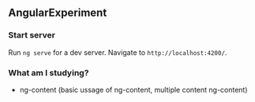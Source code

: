 ## AngularExperiment

### Start server

Run `ng serve` for a dev server. Navigate to `http://localhost:4200/`. 

### What am I studying?

- ng-content (basic ussage of ng-content, multiple content ng-content)


